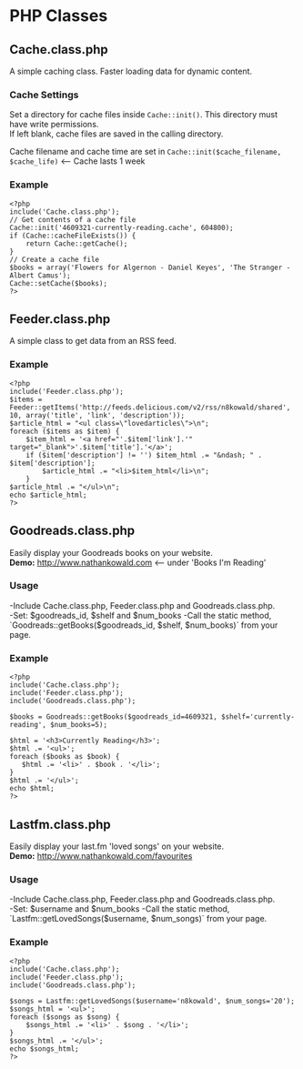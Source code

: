 PHP Classes
===========

## Cache.class.php
A simple caching class. Faster loading data for dynamic content.  

### Cache Settings
Set a directory for cache files inside `Cache::init()`. This directory must have write permissions.   
If left blank, cache files are saved in the calling directory.   

Cache filename and cache time are set in `Cache::init($cache_filename, $cache_life)` <-- Cache lasts 1 week  

### Example
    <?php
    include('Cache.class.php');
    // Get contents of a cache file
    Cache::init('4609321-currently-reading.cache', 604800);
    if (Cache::cacheFileExists()) {
        return Cache::getCache();
    }
    // Create a cache file 
    $books = array('Flowers for Algernon - Daniel Keyes', 'The Stranger - Albert Camus');
    Cache::setCache($books);
    ?>

## Feeder.class.php
A simple class to get data from an RSS feed.

### Example
    <?php
    include('Feeder.class.php');
    $items = Feeder::getItems('http://feeds.delicious.com/v2/rss/n8kowald/shared', 10, array('title', 'link', 'description'));
    $article_html = "<ul class=\"lovedarticles\">\n";
    foreach ($items as $item) {
        $item_html = '<a href="'.$item['link'].'" target="_blank">'.$item['title'].'</a>';
        if ($item['description'] != '') $item_html .= "&ndash; " . $item['description'];
            $article_html .= "<li>$item_html</li>\n";
        }
    $article_html .= "</ul>\n";
    echo $article_html;
    ?>

## Goodreads.class.php
Easily display your Goodreads books on your website.  
**Demo:** http://www.nathankowald.com <-- under 'Books I'm Reading'

### Usage
-Include Cache.class.php, Feeder.class.php and Goodreads.class.php.  
-Set: $goodreads_id, $shelf and $num_books  
-Call the static method, `Goodreads::getBooks($goodreads_id, $shelf, $num_books)` from your page. 

### Example
    <?php
    include('Cache.class.php');
    include('Feeder.class.php');
    include('Goodreads.class.php');
    
    $books = Goodreads::getBooks($goodreads_id=4609321, $shelf='currently-reading', $num_books=5);
    
    $html = '<h3>Currently Reading</h3>';
    $html .= '<ul>';
    foreach ($books as $book) {
       $html .= '<li>' . $book . '</li>';
    }
    $html .= '</ul>';
    echo $html;
    ?>

## Lastfm.class.php
Easily display your last.fm 'loved songs' on your website.  
**Demo:** http://www.nathankowald.com/favourites

### Usage
-Include Cache.class.php, Feeder.class.php and Goodreads.class.php.  
-Set: $username and $num_books  
-Call the static method, `Lastfm::getLovedSongs($username, $num_songs)` from your page. 

### Example
    <?php
    include('Cache.class.php');
    include('Feeder.class.php');
    include('Goodreads.class.php');
    
    $songs = Lastfm::getLovedSongs($username='n8kowald', $num_songs='20');
    $songs_html = '<ul>';
    foreach ($songs as $song) {
        $songs_html .= '<li>' . $song . '</li>';
    }
    $songs_html .= '</ul>';
    echo $songs_html;
    ?>



